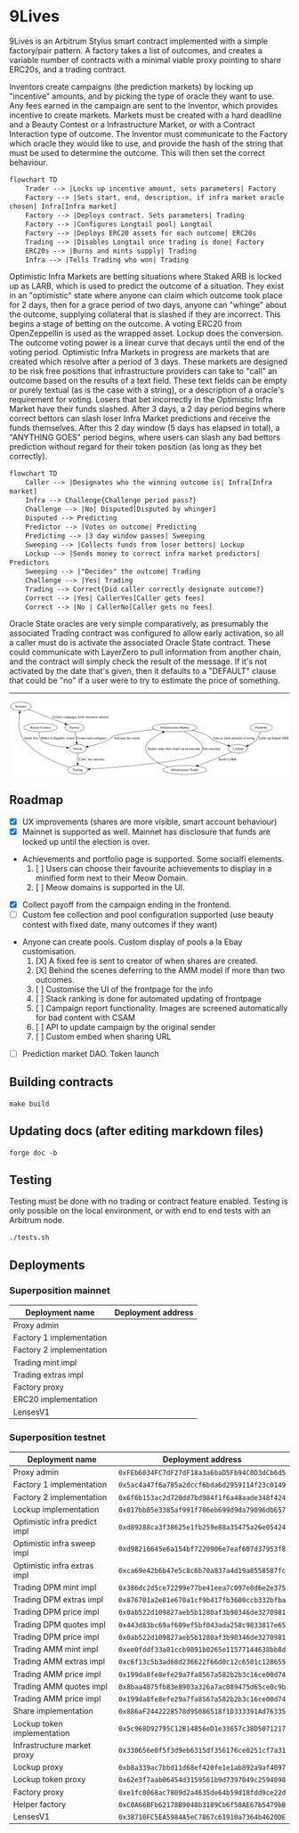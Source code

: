 
# 9Lives

9Lives is an Arbitrum Stylus smart contract implemented with a simple factory/pair
pattern. A factory takes a list of outcomes, and creates a variable number of contracts
with a minimal viable proxy pointing to share ERC20s, and a trading contract.

Inventors create campaigns (the prediction markets) by locking up "incentive" amounts, and
by picking the type of oracle they want to use. Any fees earned in the campaign are sent
to the Inventor, which provides incentive to create markets. Markets must be created with
a hard deadline and a Beauty Contest or a Infrastructure Market, or with a Contract
Interaction type of outcome. The Inventor must communicate to the Factory which oracle
they would like to use, and provide the hash of the string that must be used to determine
the outcome. This will then set the correct behaviour.

```mermaid
flowchart TD
    Trader --> |Locks up incentive amount, sets parameters| Factory
    Factory --> |Sets start, end, description, if infra market oracle chosen| Infra[Infra market]
    Factory --> |Deploys contract. Sets parameters| Trading
    Factory --> |Configures Longtail pool| Longtail
    Factory --> |Deploys ERC20 assets for each outcome| ERC20s
    Trading --> |Disables Longtail once trading is done| Factory
    ERC20s --> |Burns and mints supply| Trading
    Infra --> |Tells Trading who won| Trading
```

Optimistic Infra Markets are betting situations where Staked ARB is locked up as LARB,
which is used to predict the outcome of a situation. They exist in an "optimistic" state
where anyone can claim which outcome took place for 2 days, then for a grace period of two
days, anyone can "whinge" about the outcome, supplying collateral that is slashed if they
are incorrect. This begins a stage of betting on the outcome. A voting ERC20 from
OpenZeppellin is used as the wrapped asset. Lockup does the conversion. The outcome voting
power is a linear curve that decays until the end of the voting period. Optimistic Infra
Markets in progress are markets that are created which resolve after a period of 3 days.
These markets are designed to be risk free positions that infrastructure providers can
take to "call" an outcome based on the results of a text field. These text fields can be
empty or purely textual (as is the case with a string), or a description of a oracle's
requirement for voting. Losers that bet incorrectly in the Optimistic Infra Market have
their funds slashed. After 3 days, a 2 day period begins where correct bettors can slash
loser Infra Market predictions and receive the funds themselves. After this 2 day window
(5 days has elapsed in total), a "ANYTHING GOES" period begins, where users can slash any
bad bettors prediction without regard for their token position (as long as they bet
correctly).

```mermaid
flowchart TD
    Caller --> |Designates who the winning outcome is| Infra[Infra market]
    Infra --> Challenge{Challenge period pass?}
    Challenge --> |No| Disputed[Disputed by whinger]
    Disputed --> Predicting
    Predictor --> |Votes on outcome| Predicting
    Predicting --> |3 day window passes| Sweeping
    Sweeping --> |Collects funds from loser bettors| Lockup
    Lockup --> |Sends money to correct infra market predictors| Predictors
    Sweeping --> |"Decides" the outcome| Trading
    Challenge --> |Yes| Trading
    Trading --> Correct{Did caller correctly designate outcome?}
    Correct --> |Yes| CallerYes[Caller gets fees]
    Correct --> |No | CallerNo[Caller gets no fees]
```

Oracle State oracles are very simple comparatively, as presumably the associated Trading
contract was configured to allow early activation, so all a caller must do is activate the
associated Oracle State contract. These could communicate with LayerZero to pull
information from another chain, and the contract will simply check the result of the
message. If it's not activated by the date that's given, then it defaults to a "DEFAULT"
clause that could be "no" if a user were to try to estimate the price of something.

---

![Diagram of the system](diagram.svg)

## Roadmap

- [X] UX improvements (shares are more visible, smart account behaviour)
- [X] Mainnet is supported as well. Mainnet has disclosure that funds are locked up until the election is over.
- Achievements and portfolio page is supported. Some socialfi elements.
    1. [ ] Users can choose their favourite achievements to display in a minified form next to their Meow Domain.
    2. [ ] Meow domains is supported in the UI.
- [X] Collect payoff from the campaign ending in the frontend.
- [ ] Custom fee collection and pool configuration supported (use beauty contest with fixed date, many outcomes if they want)
- Anyone can create pools. Custom display of pools a la Ebay customisation.
    1. [X] A fixed fee is sent to creator of when shares are created.
    2. [X] Behind the scenes deferring to the AMM model if more than two outcomes.
    3. [ ] Customise the UI of the frontpage for the info
    4. [ ] Stack ranking is done for automated updating of frontpage
    5. [ ] Campaign report functionality. Images are screened automatically for bad content with CSAM
    6. [ ] API to update campaign by the original sender
    9. [ ] Custom embed when sharing URL
- [ ] Prediction market DAO. Token launch

## Building contracts

	make build

## Updating docs (after editing markdown files)

	forge doc -b

## Testing

Testing must be done with no trading or contract feature enabled. Testing is only possible
on the local environment, or with end to end tests with an Arbitrum node.

	./tests.sh

## Deployments

### Superposition mainnet

|      Deployment name     |              Deployment address            |
|--------------------------|--------------------------------------------|
| Proxy admin              |  |
| Factory 1 implementation |  |
| Factory 2 implementation |  |
| Trading mint impl        |  |
| Trading extras impl      |  |
| Factory proxy            |  |
| ERC20 implementation     |  |
| LensesV1                 |  |

### Superposition testnet

|        Deployment name        |              Deployment address            |
|-------------------------------|--------------------------------------------|
| Proxy admin                   | `0xFEb6034FC7dF27dF18a3a6baD5Fb94C0D3dCb6d5` |
| Factory 1 implementation      | `0x5ac4a47f6a785a2dccf6bda6d2959114f23c0149` |
| Factory 2 implementation      | `0x6f6b153ac2d720dd7bd984f1f6a48aade348f424` |
| Lockup implementation         | `0x017bb05e3385af991f706eb699d9da79096db657` |
| Optimistic infra predict impl | `0xd89288ca3f38625e1fb259e88a35475a26e05424` |
| Optimistic infra sweep impl   | `0xd98216645e6a154bf7220906e7eaf607d37953f8` |
| Optimistic infra extras impl  | `0xca69e42b6b47e5c8c6b70a837a4d19a8558587fc` |
| Trading DPM mint impl         | `0x386dc2d5ce72299e77be41eea7c097e0d6e2e375` |
| Trading DPM extras impl       | `0x876701a2e81e670a1cf9b417fb3600ccb332bfba` |
| Trading DPM price impl        | `0x0ab522d109827aeb5b1280af3b90346de3270981` |
| Trading DPM quotes impl       | `0x443d83bc69af609ef5bf043ada258c9833817e65` |
| Trading DPM price impl        | `0x0ab522d109827aeb5b1280af3b90346de3270981` |
| Trading AMM mint impl         | `0xee0fddf33a81ccb9891b0265e11577144638bb8d` |
| Trading AMM extras impl       | `0xc6f13c5b3ad68d236622f66d0c12c6501c128655` |
| Trading AMM price impl        | `0x199da8fe8efe29a7fa8567a582b2b3c16ce00d74` |
| Trading AMM quotes impl       | `0x8baa4075fb83e8903a326a7ac089475d65ce0c9b` |
| Trading AMM price impl        | `0x199da8fe8efe29a7fa8567a582b2b3c16ce00d74` |
| Share implementation          | `0x886aF2442228578d95086518f1D333391Ad76335` |
| Lockup token implementation   | `0x5c968D92795C12B14856eD1e33657c38D5071217` |
| Infrastructure market proxy   | `0x330656e0f5f3d9eb6315df356176ce0251cf7a31` |
| Lockup proxy                  | `0xb8a339ac7bbd11d68ef420fe1e1ab892a9af4097` |
| Lockup token proxy            | `0x62e3f7aab06454d3159561b9d7397049c2594098` |
| Factory proxy                 | `0xe1fc0068ac7809d2a4635de64b59d18fdd9ce22d` |
| Helper factory                | `0xC0A66BFb62178B9048b3189Cb6f50AE67b5479bB` |
| LensesV1                      | `0x38710FC5EA5984A5eC7867c61910a7364b4620DE` |
